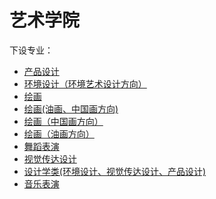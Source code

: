 # 艺术学院
下设专业：  

- [产品设计](产品设计.md)  
- [环境设计（环境艺术设计方向）](环境设计（环境艺术设计方向）.md)  
- [绘画](绘画.md)  
- [绘画(油画、中国画方向)](绘画(油画、中国画方向).md)  
- [绘画（中国画方向）](绘画（中国画方向）.md)  
- [绘画（油画方向）](绘画（油画方向）.md)  
- [舞蹈表演](舞蹈表演.md)  
- [视觉传达设计](视觉传达设计.md)  
- [设计学类(环境设计、视觉传达设计、产品设计)](设计学类(环境设计、视觉传达设计、产品设计).md)  
- [音乐表演](音乐表演.md)  